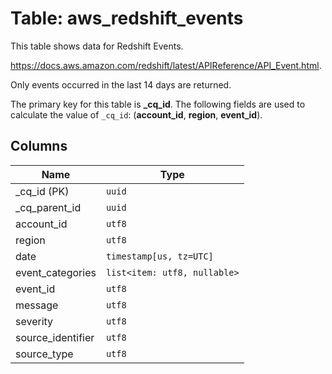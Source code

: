 # Table: aws_redshift_events

This table shows data for Redshift Events.

https://docs.aws.amazon.com/redshift/latest/APIReference/API_Event.html.

Only events occurred in the last 14 days are returned.

The primary key for this table is **_cq_id**.
The following fields are used to calculate the value of `_cq_id`: (**account_id**, **region**, **event_id**).

## Columns

| Name          | Type          |
| ------------- | ------------- |
|_cq_id (PK)|`uuid`|
|_cq_parent_id|`uuid`|
|account_id|`utf8`|
|region|`utf8`|
|date|`timestamp[us, tz=UTC]`|
|event_categories|`list<item: utf8, nullable>`|
|event_id|`utf8`|
|message|`utf8`|
|severity|`utf8`|
|source_identifier|`utf8`|
|source_type|`utf8`|